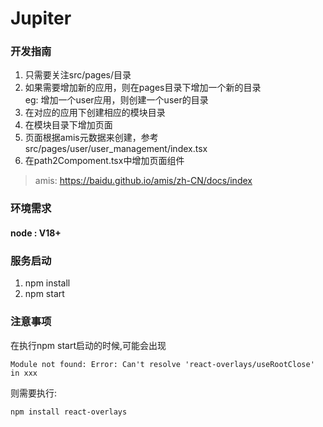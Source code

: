 # Jupiter

### 开发指南
1. 只需要关注src/pages/目录
2. 如果需要增加新的应用，则在pages目录下增加一个新的目录  
eg: 增加一个user应用，则创建一个user的目录
3. 在对应的应用下创建相应的模块目录
4. 在模块目录下增加页面
5. 页面根据amis元数据来创建，参考src/pages/user/user_management/index.tsx
6. 在path2Compoment.tsx中增加页面组件

> amis: https://baidu.github.io/amis/zh-CN/docs/index

### 环境需求
#### node : V18+


### 服务启动
1. npm install 
2. npm start


### 注意事项
在执行npm start启动的时候,可能会出现
```azure
Module not found: Error: Can't resolve 'react-overlays/useRootClose' in xxx
```
则需要执行:
```azure
npm install react-overlays
```

